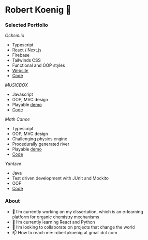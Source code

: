 # Robert Koenig 👋

### Selected Portfolio

*Ochem.io*
- Typescript
- React / Next.js
- Firebase
- Tailwinds CSS
- Functional and OOP styles
- [Website](https://www.ochem.io/)
- [Code](https://github.com/robertpkoenig/ochem)

*MUSICBOX*
- Javascript
- OOP, MVC design
- Playable [demo](https://robertpkoenig.github.io/musicbox/)
- [Code](https://github.com/robertpkoenig/robertpkoenig.github.io/tree/master/musicbox)

*Math Canoe*
- Typescript
- OOP, MVC design
- Challenging physics engine
- Procedurally generated river
- Playable [demo](https://robertpkoenig.github.io/mathcanoe/)
- [Code](https://github.com/robertpkoenig/robertpkoenig.github.io/tree/master/mathcanoe)

*Yahtzee*
- Java
- Test driven development with JUnit and Mockito
- OOP
- [Code](https://github.com/robertpkoenig/yahtzee)


### About

- 🔭 I’m currently working on my dissertation, which is an e-learning platform for organic chemistry mechanisms
- 🌱 I’m currently learning React and Python
- 👯 I’m looking to collaborate on projects that change the world
- 📫 How to reach me: robertpkoenig at gmail dot com
